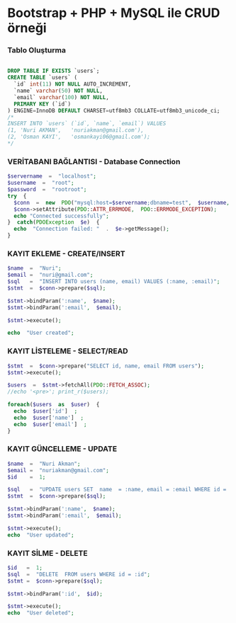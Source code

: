 
# Bootstrap + PHP + MySQL ile CRUD örneği

### Tablo Oluşturma
```SQL

DROP TABLE IF EXISTS `users`;
CREATE TABLE `users` (
  `id` int(11) NOT NULL AUTO_INCREMENT,
  `name` varchar(50) NOT NULL,
  `email` varchar(100) NOT NULL,
  PRIMARY KEY (`id`)
) ENGINE=InnoDB DEFAULT CHARSET=utf8mb3 COLLATE=utf8mb3_unicode_ci;
/*
INSERT INTO `users` (`id`, `name`, `email`) VALUES
(1,	'Nuri AKMAN',	'nuriakman@gmail.com'),
(2,	'Osman KAYI',	'osmankayi06@gmail.com');
*/

```


### VERİTABANI BAĞLANTISI - Database Connection
```PHP
$servername  =  "localhost";
$username  =  "root";
$password  =  "rootroot";
try  {
  $conn  =  new  PDO("mysql:host=$servername;dbname=test",  $username,  $password);
  $conn->setAttribute(PDO::ATTR_ERRMODE,  PDO::ERRMODE_EXCEPTION);
  echo "Connected successfully";
}  catch(PDOException  $e)  {
  echo  "Connection failed: "  .  $e->getMessage();
}
```  

### KAYIT EKLEME - CREATE/INSERT
```PHP
$name  =  "Nuri";
$email =  "nuri@gmail.com";
$sql   =  "INSERT INTO users (name, email) VALUES (:name, :email)";
$stmt  =  $conn->prepare($sql);

$stmt->bindParam(':name',  $name);
$stmt->bindParam(':email',  $email);

$stmt->execute();

echo  "User created";
```
  
 ### KAYIT LİSTELEME - SELECT/READ
```PHP
$stmt  =  $conn->prepare("SELECT id, name, email FROM users");
$stmt->execute();

$users  =  $stmt->fetchAll(PDO::FETCH_ASSOC);
//echo '<pre>'; print_r($users);

foreach($users  as  $user)  {
  echo  $user['id']  ;
  echo  $user['name']  ;
  echo  $user['email']  ;
}
```
  
### KAYIT GÜNCELLEME - UPDATE
```PHP
$name  =  "Nuri Akman";
$email =  "nuriakman@gmail.com";
$id    =  1;

$sql   =  "UPDATE users SET  name  = :name, email = :email WHERE id = :id";
$stmt  =  $conn->prepare($sql);

$stmt->bindParam(':name',  $name);
$stmt->bindParam(':email',  $email);

$stmt->execute();
echo  "User updated";
```
  
  ### KAYIT SİLME - DELETE
```PHP
$id   =  1;
$sql  =  "DELETE  FROM users WHERE id = :id";
$stmt =  $conn->prepare($sql);

$stmt->bindParam(':id',  $id);

$stmt->execute();
echo  "User deleted";
```

